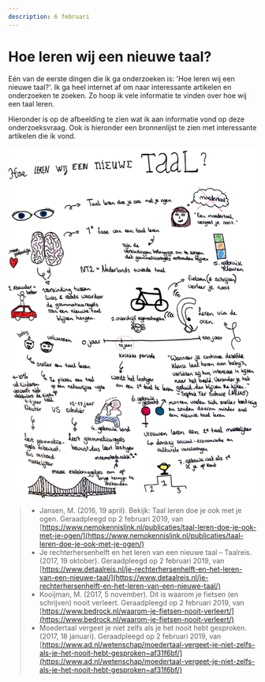 ```yaml
---
description: 6 februari
---
```


# Hoe leren wij een nieuwe taal?

Eén van de eerste dingen die ik ga onderzoeken is: 'Hoe leren wij een nieuwe taal?'. Ik ga heel internet af om naar interessante artikelen en onderzoeken te zoeken. Zo hoop ik vele informatie te vinden over hoe wij een taal leren.

Hieronder is op de afbeelding te zien wat ik aan informatie vond op deze onderzoeksvraag. Ook is hieronder een bronnenlijst te zien met interessante artikelen die ik vond.

![](../../../.gitbook/assets/scan-7-may-2019-4-3-1.jpg)

> * Jansen, M. \(2016, 19 april\). Bekijk: Taal leren doe je ook met je ogen. Geraadpleegd op 2 februari 2019, van [https://www.nemokennislink.nl/publicaties/taal-leren-doe-je-ook-met-je-ogen/](https://www.nemokennislink.nl/publicaties/taal-leren-doe-je-ook-met-je-ogen/)
> * Je rechterhersenhelft en het leren van een nieuwe taal – Taalreis. \(2017, 19 oktober\). Geraadpleegd op 2 februari 2019, van [https://www.detaalreis.nl/je-rechterhersenhelft-en-het-leren-van-een-nieuwe-taal/](https://www.detaalreis.nl/je-rechterhersenhelft-en-het-leren-van-een-nieuwe-taal/)
> * Kooijman, M. \(2017, 5 november\). Dit is waarom je fietsen \(en schrijven\) nooit verleert. Geraadpleegd op 2 februari 2019, van [https://www.bedrock.nl/waarom-je-fietsen-nooit-verleert/](https://www.bedrock.nl/waarom-je-fietsen-nooit-verleert/)
> * Moedertaal vergeet je niet zelfs als je het nooit hebt gesproken. \(2017, 18 januari\). Geraadpleegd op 2 februari 2019, van [https://www.ad.nl/wetenschap/moedertaal-vergeet-je-niet-zelfs-als-je-het-nooit-hebt-gesproken~af31f6bf/](https://www.ad.nl/wetenschap/moedertaal-vergeet-je-niet-zelfs-als-je-het-nooit-hebt-gesproken~af31f6bf/)

